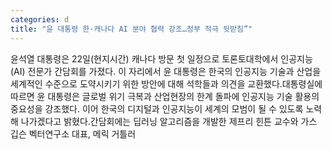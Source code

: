 ```yaml
---
categories: d
title: "윤 대통령 한·캐나다 AI 분야 협력 강조…정부 적극 뒷받침”"
---
```

윤석열 대통령은 22일(현지시간) 캐나다 방문 첫 일정으로 토론토대학에서 인공지능(AI) 전문가 간담회를 가졌다. 이 자리에서 윤 대통령은 한국의 인공지능 기술과 산업을 세계적인 수준으로 도약시키기 위한 방안에 대해 석학들과 의견을 교환했다.대통령실에 따르면 윤 대통령은 글로벌 위기 극복과 산업현장의 한계 돌파에 인공지능 기술 활용의 중요성을 강조했다. 이어 한국의 디지털과 인공지능이 세계의 모범이 될 수 있도록 노력해 나가겠다고 밝혔다.간담회에는 딥러닝 알고리즘을 개발한 제프리 힌튼 교수와 가스 깁슨 벡터연구소 대표, 메릭 거틀러